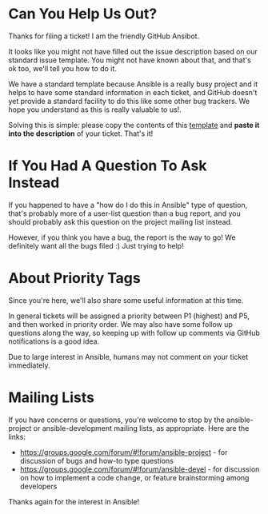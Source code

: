 Can You Help Us Out?
====================

Thanks for filing a ticket! I am the friendly GitHub Ansibot.

It looks like you might not have filled out the issue description based on our standard issue template.  You might not have known about that, and that's ok too, we'll tell you how to do it.

We have a standard template because Ansible is a really busy project and it helps to have some standard information in each ticket, and GitHub doesn't yet provide a standard facility to do this like some other bug trackers.  We hope you understand as this is really valuable to us!.

Solving this is simple: please copy the contents of this [template](https://raw.githubusercontent.com/ansible/ansible/devel/ISSUE_TEMPLATE.md) and **paste it into the description** of your ticket.  That's it!

If You Had A Question To Ask Instead
====================================

If you happened to have a "how do I do this in Ansible" type of question, that's probably more of a user-list question than a bug report, and you should probably ask this question on the project mailing list instead.

However, if you think you have a bug, the report is the way to go!  We definitely want all the bugs filed :)  Just trying to help!

About Priority Tags
===================

Since you're here, we'll also share some useful information at this time.

In general tickets will be assigned a priority between P1 (highest) and P5, and then worked in priority order. We may also have some follow up questions along the way, so keeping up with follow up comments via GitHub notifications is a good idea.

Due to large interest in Ansible, humans may not comment on your ticket immediately.

Mailing Lists
=============

If you have concerns or questions, you're welcome to stop by the ansible-project or ansible-development mailing lists, as appropriate.  Here are the links:

  * https://groups.google.com/forum/#!forum/ansible-project - for discussion of bugs and how-to type questions
  * https://groups.google.com/forum/#!forum/ansible-devel - for discussion on how to implement a code change, or feature brainstorming among developers

Thanks again for the interest in Ansible!
